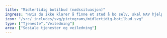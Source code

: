 ```yaml
---
title: "Midlertidig botilbud (nødssituasjon)"
ingress: "Hvis du ikke klarer å finne et sted å bo selv, skal NAV hjelpe deg med å finne et midlertidig botilbud."
icon: "/src/_includes/svg/pictograms/midlertidig-botilbud.svg"
type: ["Tjeneste","Veiledning"]
area: ["Sosiale tjenester og veiledning"]
---
```

